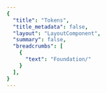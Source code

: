 ```yaml
---
{
  "title": "Tokens",
  "title_metadata": false,
  "layout": "LayoutComponent",
  "summary": false,
  "breadcrumbs": [
    {
      "text": "Foundation/"
    }
  ],
}
---
```



<cdr-doc-tabs>
<template slot="Overview">
<cdr-doc-table-of-contents-shell>

## Overview

Our design tokens are special variables used to maintain a scalable visual system for UI development and brand consistent. Cedar design tokens store the visual design attributes that define the foundation of REI’s visual language, including color, typography and spacing.

Design tokens are key-value pairs. For example:

```bash
Key: value;
cdr-text-primary-lightmode: #292929;
```

  - The key name defines the usage or how to apply the value to a specific context such as using text on a light background
  - The key stores visual design attributes
  - The key replaces hard-coded values, such as hex values for color or pixel values for spacing
  - Contract of intent will not change when a variable value is updated over time


### Contract of Intent
  - Tokens are versioned and maintained by the design systems team 
  - Consumers will be responsible to keep up to no less than one major version back from the current release

### Benefits 

#### Improved UI Development
  - Promotes greater visual consistency and maintainability (when there are changes to brand elements)
  - Aligns with brand standards
  - Consumers can stay in sync with any changes to the visual language with minimal impact to the code

#### Ease of Maintainability
Tokens can streamline redesign processes by:
  - When the Cedar team updates an **value** (such as with a new typeface or color hex value), the **tokens** do not need to be changed in code by consumers
  - Teams can consume these changes from SEMVER releases to our supported packages

#### Brand Consistency on Any Platform
  - Extends the distribution of the REI visual language across platforms
  - Ensures brand consistency across all digital channels

#### Extensibility 
  - Designers and developers have access to these tokens when creating custom components for their applications (within brand standards) 


### Use When  
There are a couple of primary use cases for using tokens in place of components:
- **Technical Limitations:** When teams: 
  - Are unable to consume components
  - Need to use their own markup structure for mobile apps or third party development
  - Have custom components that retain requirements for a consistent brand UI

- **Custom Experiences:** When a component does not (or will not) exist in the system:
  - Teams can use tokens to create custom components
  - Align new experiences with the current visual guidelines

- **Design System Internal:** Used by the Cedar design system:
  - To create components or compositions

#### Don’t Use When
- Don’t use tokens to recreate existing components that need slight modifications to the component’s API. **Instead:**
  - Submit change request to existing component
  - Submit PR to existing component
  
- Don’t use tokens that do not meet your specific semantic use case just to access a value. **Instead:**
  - Create a new token in the FED-COMPONENTS Token staging file (we need to create this)
  - Use a hardcoded value 

<hr/>


## Token Criteria
### Is **“cdr-color-text-primary-lightmode”** a token?
<table>
  <tbody>
    <tr>
      <td>Is “cdr-color-text-primary-lightmode” used in several components or layouts?</td>
      <td>Yes </td>
    </tr>
    <tr>
      <td>Is it clear where this is to be used based on its name? </td>
      <td>Yes </td>
    <tr>
      <td>If I apply this token in my component and use it to specify the color for primary text will it still be used for the primary text color in a future design update? </td>
      <td>Yes </td>
    </tr>
    <tr>
      <td>Is this token used for multiple elements and NOT specific to one element? </td>
      <td>Yes </td>
    </tr>
  </tbody>
</table>

**Result:** All of the criteria are met and so **“cdr-color-text-primary-lightmode”** qualifies as a token.

<br>

### Is **“cdr-color-background-button-secondary-disabled”** a token?
<table>
  <tbody>
    <tr>
      <td>Is “cdr-color-background-button-secondary-disabled” used in several components or layouts? </td>
      <td>Yes </td>
    </tr>
    <tr>
      <td>Is it clear where this is to be used based on its name?</td>
      <td>Yes </td>
    </tr>
    <tr>
      <td>If I apply this token in my component and use it to specify the background color for a secondary button when disabled will it still be used for the secondary button in a future design update? </td>
      <td>Yes </td>
    </tr>
    <tr>
       <td>Is this token used for multiple elements and NOT specific to one element? </td>
      <td><b>No</b></td>
    </tr>
  </tbody>
</table>

**Result:** The fourth criteria is false so **“cdr-color-background-button-secondary-disabled”** does not qualify as a token. Instead it is considered an UI Element variable that is specific to buttons.

<br>

### Is **“easily-excited”** a token?
<table>
  <tbody>
    <tr>
      <td>Is “easily-excited”” used in several components or layouts? </td>
      <td>Yes </td>
    </tr>
    <tr>
      <td>Is it clear where this is to be used based on its name? </td>
      <td><b>No</b></td>
    </tr>
    <tr>
      <td>If I apply this token in my component and use it to specify a color will it still be used for that color in a future design update? </td>
      <td>Yes </td>
    </tr>
    <tr>
      <td>Is this token used for multiple elements and NOT specific to one element? </td>
      <td><b>Perhaps but it is not used consistently</b></td>
    </tr>
  </tbody>
</table>

**Result:** Only two criteria are met and so **“easily-excited”** does not qualify as a token.

<br>

<hr/>


## Naming Structure for Tokens

The naming structure for tokens follows:
- **Category:** Top level that contains foundational elements such as text, color, spacing
- **Sub-Category:** Describes and narrows category for token.  For instance, "color-text' will define a color for text and can be used for icons
- **Item:** Continues to narrows usage for token. For example, if text is a property, the item could be "-form-" to indicate text used in a form control
- **Sub-Item:** Describes and narrows category for token. For instance, “form” could be modified by “input”
- **Variant:** Describes prominence or state for a token
- **Size:** Describes size for a token, if applicable
- **Mode:** Defines tokens based on themes, such as a dark or light background  

### Examples 
The below table is intended to show the naming structure. Levels will be skipped when not used. 

|                        | **Category** | **Sub-Category**  | **Item**  | **Sub-Item**  | **Variant**  | **Size**  | **Mode**  | **Complete Token Name**           |
| :--------------------- | :----------- | :---------------- | :-------- | :------------ | :----------- | :-------- | :--------- | :-------------------------------- |
| Example 1 (color)      |  color-      | text-             |           |               |  primary-    |           | lightmode  | color-text-primary-lightmode      |
| Example 2 (color)      |  color-      | text-             | link-     | label-        |              |           | lightmode  | color-text-link-lightmode         |
| Example 3 (color)      |  color-      | text-             | form-     |               |              |           | lightmode  | color-text-form-label-darkmode    | 
| Example 4 (color)      |  color-      | background-       |           |               | light        |           |            | color-background-light            |
| Example 5 (color)      |  color-      | border-           |           |               | secondary-   |           | lightmode  | color-border-secondary-lightmode  |
| Example 6 (typography) |  text-       | editorial-        | body      |               |              |           |            | text-editorial-body               |
| Example 7 (typography) |  text-       | default-          | body-     |               |              | compact   |            | text-default-body-compact         |
| Example 8 (spacing)    |  space-      |                   |           |               |              | half-x    |            | space-half-x                      |


<hr/>


## How to Use Tokens

### For Designers
Information coming soon


### For Developers
A base requirement for using Cedar tokens is that you are able to consume and maintain packages through the following development processes:
- Web consumers:
  - Your project can compile CSS variables 
  - You can import NPM packages
- Native iOS consumers using CocoaPods
- Android consumers using Android package manager
This repository follows SEMVER practices and will notify users of changes and updates on the #cedar-user-support Slack channel.


<hr/>


## Adding Tokens to the Repository
The number of tokens Cedar provides is kept small intentionally as it is critical for a token to meet all requirements based on the above criterium prior to being added to Cedar’s Token list.

If you have a request for a token that is missing, you can [submit a pull request to the cedar-token repo](https://www.npmjs.com/package/@rei/cdr-tokens#addingupdating-tokens) or ask in the #cedar-users-support Slack channel. Ensure that the token meets the following requirements:
- Token is used in several components or layouts
- Token is used for multiple elements and NOT specific to one element
- Token name will continue to have the same semantic meaning in future releases
- Token name follows platform requirements: 
  - For web, token name tells consumers where it will be used and kebab case is used. For example, cdr-color-background-dark
  - For iOS, TBD or link to outside source for naming conventions 
  - For Android, token name tells consumers where it will be used and snake case is used. For example, cdr_color_background_dark

<hr/>


</cdr-doc-table-of-contents-shell>
</template>
</cdr-doc-tabs>
